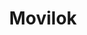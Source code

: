 ---
title: Movilok
layout: splash
permalink: /movilok/
header:
  overlay_image: /assets/images/logo_movilok.png
---